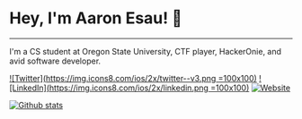 # Hey, I'm Aaron Esau! 👋

------

I'm a CS student at Oregon State University, CTF player, HackerOnie, and avid software developer.

[![Twitter](https://img.icons8.com/ios/2x/twitter--v3.png =100x100)](https://twitter.com/arinerron) [![LinkedIn](https://img.icons8.com/ios/2x/linkedin.png =100x100)](https://www.linkedin.com/in/aaron-esau/) [![Website](https://img.icons8.com/ios/2x/shrug-emoticon.png)](https://aaronesau.com/)

[![Github stats](https://github-readme-stats.vercel.app/api?username=Arinerron&show_icons=true&count_private=true&theme=tokyonight)](https://github.com/anuraghazra/github-readme-stats)

